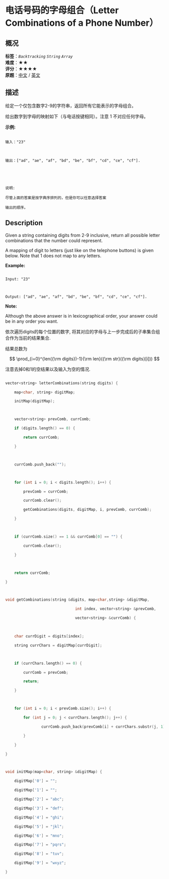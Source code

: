 # 电话号码的字母组合（Letter Combinations of a Phone Number）
## 概况
**标签**：*`Backtracking`*  *`String`*  *`Array`*<br>
**难度**：★★<br>
**评分**：★★★★<br>
**原题**：[中文](https://leetcode-cn.com/problems/letter-combinations-of-a-phone-number) / [英文](https://leetcode.com/problems/letter-combinations-of-a-phone-number)
## 描述

给定一个仅包含数字2-9的字符串，返回所有它能表示的字母组合。



给出数字到字母的映射如下（与电话按键相同）。注意 1 不对应任何字母。







**示例:**

```

输入："23"



输出：["ad", "ae", "af", "bd", "be", "bf", "cd", "ce", "cf"].





说明:

尽管上面的答案是按字典序排列的，但是你可以任意选择答案

输出的顺序。

```



## Description

Given a string containing digits from 2-9 inclusive, return all possible letter combinations that the number could represent.



A mapping of digit to letters (just like on the telephone buttons) is given below. Note that 1 does not map to any letters.







**Example:**

```

Input: "23"



Output: ["ad", "ae", "af", "bd", "be", "bf", "cd", "ce", "cf"].

```

**Note:**





Although the above answer is in lexicographical order, your answer could be in any order you want.





依次遍历digits的每个位置的数字, 将其对应的字母与上一步完成后的子串集合组合作为当前的结果集合.



结果总数为

```math

\prod_{i=0}^{len({\rm digits})-1}{\rm len}({\rm str}({\rm digits}[i]))

```



注意去掉0和1的空结果以及输入为空的情况.





```c++

vector<string> letterCombinations(string digits) {

	map<char, string> digitMap;

    initMap(digitMap);



    vector<string> prevComb, currComb;

    if (digits.length() == 0) {

    	return currComb;

    }



    currComb.push_back("");



    for (int i = 0; i < digits.length(); i++) {

    	prevComb = currComb;

    	currComb.clear();

    	getCombinations(digits, digitMap, i, prevComb, currComb);

    }



    if (currComb.size() == 1 && currComb[0] == "") {

    	currComb.clear();

    }



    return currComb;

}



void getCombinations(string &digits, map<char,string> &digitMap, 

							   int index, vector<string> &prevComb,

							   vector<string> &currComb) {

	

	char currDigit = digits[index];

	string currChars = digitMap[currDigit];



	if (currChars.length() == 0) {

		currComb = prevComb;

		return;

	}



	for (int i = 0; i < prevComb.size(); i++) {

		for (int j = 0; j < currChars.length(); j++) {

				currComb.push_back(prevComb[i] + currChars.substr(j, 1));

		}

	}

}



void initMap(map<char, string> &digitMap) {

	digitMap['0'] = "";

	digitMap['1'] = "";

	digitMap['2'] = "abc";

	digitMap['3'] = "def";

	digitMap['4'] = "ghi";

	digitMap['5'] = "jkl";

	digitMap['6'] = "mno";

	digitMap['7'] = "pqrs";

	digitMap['8'] = "tuv";

	digitMap['9'] = "wxyz";

}

```